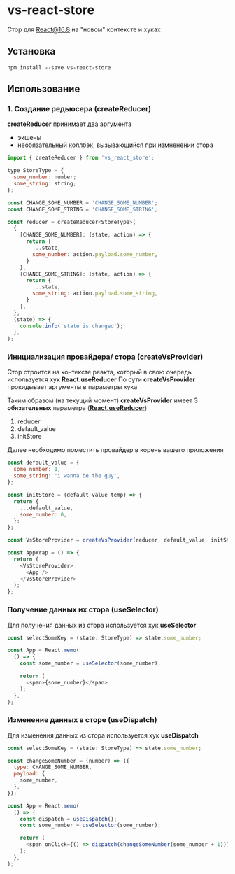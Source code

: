 # vs-react-store
Стор для React@16.8 на "новом" контексте и хуках

## Установка
```node
npm install --save vs-react-store
```

## Использование
### 1. Создание редьюсера (**createReducer**)

**createReducer** принимает два аргумента
- экшены
- необязательный коллбэк, вызывающийся при измненении стора

```javascript
import { createReducer } from 'vs_react_store';

type StoreType = {
  some_number: number;
  some_string: string;
};

const CHANGE_SOME_NUMBER = 'CHANGE_SOME_NUMBER';
const CHANGE_SOME_STRING = 'CHANGE_SOME_STRING';

const reducer = createReducer<StoreType>(
  {
    [CHANGE_SOME_NUMBER]: (state, action) => {
      return {
        ...state,
        some_number: action.payload.some_number,
      }
    },
    [CHANGE_SOME_STRING]: (state, action) => {
      return {
        ...state,
        some_string: action.payload.some_string,
      }
    },
  },
  (state) => {
    console.info('state is changed');
  },
);
```

### Инициализация провайдера/ стора (**createVsProvider**)
Стор строится на контексте реакта, который в свою очередь используется хук **React.useReducer**
По сути **createVsProvider** прокидывает аргументы в параметры хука

Таким образом (на текущий момент) **createVsProvider** имеет 3 **обязательных** параметра ([**React.useReducer**](https://reactjs.org/docs/hooks-reference.html#usereducer))
1) reducer
2) default_value
3) initStore

Далее необходимо поместить провайдер в корень вашего приложения

```javascript
const default_value = {
  some_number: 1,
  some_string: 'i wanna be the guy',
};

const initStore = (default_value_temp) => {
  return {
    ...default_value,
    some_number: 0,
  };
};

const VsStoreProvider = createVsProvider(reducer, default_value, initStore);

const AppWrap = () => {
  return (
    <VsStoreProvider>
      <App />
    </VsStoreProvider>
  );
};
```

### Получение данных их стора (**useSelector**)
Для получения данных из стора используется хук **useSelector**

```javascript
const selectSomeKey = (state: StoreType) => state.some_number;

const App = React.memo(
  () => {
    const some_number = useSelector(some_number);

    return (
      <span>{some_number}</span>
    );
  },
);
```

### Изменение данных в сторе (**useDispatch**)
Для изменения данных из стора используется хук **useDispatch**

```javascript
const selectSomeKey = (state: StoreType) => state.some_number;

const changeSomeNumber = (number) => ({
  type: CHANGE_SOME_NUMBER,
  payload: {
    some_number,
  },
});

const App = React.memo(
  () => {
    const dispatch = useDispatch();
    const some_number = useSelector(some_number);

    return (
      <span onClick={() => dispatch(changeSomeNumber(some_number + 1))}>{some_number}</span>
    );
  },
);
```
